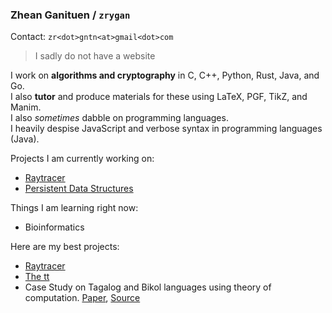 ### **Zhean Ganituen** / `zrygan`

Contact: `zr<dot>gntn<at>gmail<dot>com`
> I sadly do not have a website

I work on **algorithms and cryptography** in C, C++, Python, Rust, Java, and Go. <br>
I also **tutor** and produce materials for these using LaTeX, PGF, TikZ, and Manim. <br>
I also _sometimes_ dabble on programming languages. <br>
I heavily despise JavaScript and verbose syntax in programming languages (Java).

Projects I am currently working on:
- [Raytracer](https://github.com/zrygan/raytracer)
- [Persistent Data Structures](https://github.com/zrygan/tt/tree/main/DSA%202/Data%20Structures)

Things I am learning right now:
- Bioinformatics

Here are my best projects:
- [Raytracer](https://github.com/zrygan/raytracer)
- [The tt](https://github.com/zrygan/tt)
- Case Study on Tagalog and Bikol languages using theory of computation. [Paper](https://github.com/zrygan/Filipino-Case-Study), [Source](https://github.com/zrygan/LanguageTool-Case-Study)
